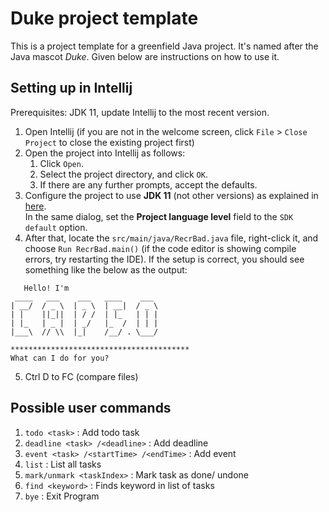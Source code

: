 # Duke project template

This is a project template for a greenfield Java project. It's named after the Java mascot _Duke_. Given below are instructions on how to use it.

## Setting up in Intellij

Prerequisites: JDK 11, update Intellij to the most recent version.

1. Open Intellij (if you are not in the welcome screen, click `File` > `Close Project`
   to close the existing project first)
2. Open the project into Intellij as follows:
    1. Click `Open`.
    2. Select the project directory, and click `OK`.
    3. If there are any further prompts, accept the defaults.
3. Configure the project to use **JDK 11** (not other versions) as explained in
   [here](https://www.jetbrains.com/help/idea/sdk.html#set-up-jdk).<br>
   In the same dialog, set the **Project language level** field to the `SDK default`
   option.
4. After that, locate the `src/main/java/RecrBad.java` file, right-click it, and
   choose `Run RecrBad.main()` (if the code editor is showing compile errors, try
   restarting the IDE). If the setup is correct, you should see something like the
   below as the output:

```
   Hello! I'm
 ____   ___    ___   ____    ___
| __/  / _ \  | _ \  | __|  / _ \
| |    ||_||  | / /  | |_   | | |
| |_   | _ |  | _/   |_  /  | | |
|___\  // \\  |_|    /__/ . \___/

****************************************
What can I do for you?
```

5. Ctrl D to FC (compare files)

## Possible user commands
1. `todo <task>`                            : Add todo task
2. `deadline <task> /<deadline>`            : Add deadline
3. `event <task> /<startTime> /<endTime>`   : Add event
4. `list`                                   : List all tasks
5. `mark/unmark <taskIndex>`                : Mark task <index> as done/ undone
6. `find <keyword>`                         : Finds keyword in list of tasks
7. `bye`                                    : Exit Program
